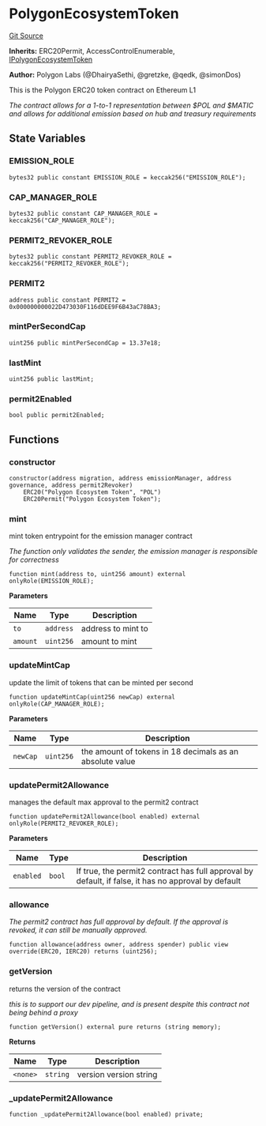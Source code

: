 # PolygonEcosystemToken
[Git Source](https://github.com/0xPolygon/pol-token/blob/4e60db3944f1f433beb163a74034e19c0fc68cf0/src/PolygonEcosystemToken.sol)

**Inherits:**
ERC20Permit, AccessControlEnumerable, [IPolygonEcosystemToken](/src/interfaces/IPolygonEcosystemToken.sol/interface.IPolygonEcosystemToken.md)

**Author:**
Polygon Labs (@DhairyaSethi, @gretzke, @qedk, @simonDos)

This is the Polygon ERC20 token contract on Ethereum L1

*The contract allows for a 1-to-1 representation between $POL and $MATIC and allows for additional emission based on hub and treasury requirements*


## State Variables
### EMISSION_ROLE

```solidity
bytes32 public constant EMISSION_ROLE = keccak256("EMISSION_ROLE");
```


### CAP_MANAGER_ROLE

```solidity
bytes32 public constant CAP_MANAGER_ROLE = keccak256("CAP_MANAGER_ROLE");
```


### PERMIT2_REVOKER_ROLE

```solidity
bytes32 public constant PERMIT2_REVOKER_ROLE = keccak256("PERMIT2_REVOKER_ROLE");
```


### PERMIT2

```solidity
address public constant PERMIT2 = 0x000000000022D473030F116dDEE9F6B43aC78BA3;
```


### mintPerSecondCap

```solidity
uint256 public mintPerSecondCap = 13.37e18;
```


### lastMint

```solidity
uint256 public lastMint;
```


### permit2Enabled

```solidity
bool public permit2Enabled;
```


## Functions
### constructor


```solidity
constructor(address migration, address emissionManager, address governance, address permit2Revoker)
    ERC20("Polygon Ecosystem Token", "POL")
    ERC20Permit("Polygon Ecosystem Token");
```

### mint

mint token entrypoint for the emission manager contract

*The function only validates the sender, the emission manager is responsible for correctness*


```solidity
function mint(address to, uint256 amount) external onlyRole(EMISSION_ROLE);
```
**Parameters**

|Name|Type|Description|
|----|----|-----------|
|`to`|`address`|address to mint to|
|`amount`|`uint256`|amount to mint|


### updateMintCap

update the limit of tokens that can be minted per second


```solidity
function updateMintCap(uint256 newCap) external onlyRole(CAP_MANAGER_ROLE);
```
**Parameters**

|Name|Type|Description|
|----|----|-----------|
|`newCap`|`uint256`|the amount of tokens in 18 decimals as an absolute value|


### updatePermit2Allowance

manages the default max approval to the permit2 contract


```solidity
function updatePermit2Allowance(bool enabled) external onlyRole(PERMIT2_REVOKER_ROLE);
```
**Parameters**

|Name|Type|Description|
|----|----|-----------|
|`enabled`|`bool`|If true, the permit2 contract has full approval by default, if false, it has no approval by default|


### allowance

*The permit2 contract has full approval by default. If the approval is revoked, it can still be manually approved.*


```solidity
function allowance(address owner, address spender) public view override(ERC20, IERC20) returns (uint256);
```

### getVersion

returns the version of the contract

*this is to support our dev pipeline, and is present despite this contract not being behind a proxy*


```solidity
function getVersion() external pure returns (string memory);
```
**Returns**

|Name|Type|Description|
|----|----|-----------|
|`<none>`|`string`|version version string|


### _updatePermit2Allowance


```solidity
function _updatePermit2Allowance(bool enabled) private;
```

